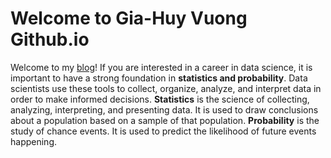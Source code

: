 # Welcome to Gia-Huy Vuong Github.io
Welcome to my [blog](https://cubist38.github.io/index.html)! If you are interested in a career in data science, it is important to have a strong foundation in **statistics and probability**. Data scientists use these tools to collect, organize, analyze, and interpret data in order to make informed decisions. **Statistics** is the science of collecting, analyzing, interpreting, and presenting data. It is used to draw conclusions about a population based on a sample of that population. **Probability** is the study of chance events. It is used to predict the likelihood of future events happening.
